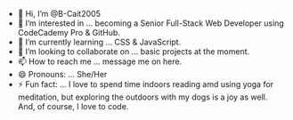 - 👋 Hi, I’m @B-Cait2005
- 👀 I’m interested in ... becoming a Senior Full-Stack Web Developer using CodeCademy Pro & GitHub.
- 🌱 I’m currently learning ... CSS & JavaScript.
- 💞️ I’m looking to collaborate on ... basic projects at the moment. 
- 📫 How to reach me ... message me on here.
- 😄 Pronouns: ... She/Her
- ⚡ Fun fact: ... I love to spend time indoors reading amd using yoga for meditation, but exploring the outdoors with my dogs is a joy as well. And, of course, I love to code. 

<!---
B-Cait2005/B-Cait2005 is a ✨ special ✨ repository because its `README.md` (this file) appears on your GitHub profile.
You can click the Preview link to take a look at your changes.
--->
